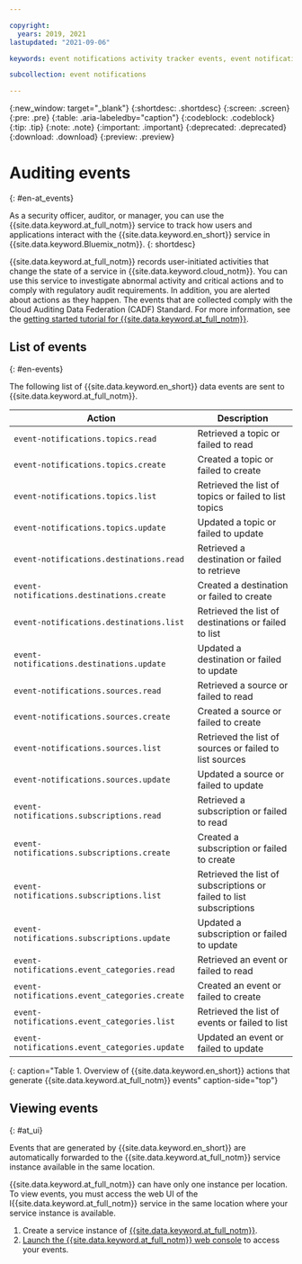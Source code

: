 ```yaml
---

copyright:
  years: 2019, 2021
lastupdated: "2021-09-06"

keywords: event notifications activity tracker events, event notifications events, event notifications audit, event notifications audit events, event notifications audit logs

subcollection: event notifications

---
```


{:new_window: target="_blank"}
{:shortdesc: .shortdesc}
{:screen: .screen}
{:pre: .pre}
{:table: .aria-labeledby="caption"}
{:codeblock: .codeblock}
{:tip: .tip}
{:note: .note}
{:important: .important}
{:deprecated: .deprecated}
{:download: .download}
{:preview: .preview}

# Auditing events
{: #en-at_events}

As a security officer, auditor, or manager, you can use the {{site.data.keyword.at_full_notm}} service to track how users and applications interact with the {{site.data.keyword.en_short}} service in {{site.data.keyword.Bluemix_notm}}.
{: shortdesc}

{{site.data.keyword.at_full_notm}} records user-initiated activities that change the state of a service in {{site.data.keyword.cloud_notm}}. You can use this service to investigate abnormal activity and critical actions and to comply with regulatory audit requirements. In addition, you are alerted about actions as they happen. The events that are collected comply with the Cloud Auditing Data Federation (CADF) Standard. For more information, see the [getting started tutorial for {{site.data.keyword.at_full_notm}}](/docs/activity-tracker?topic=activity-tracker-getting-started).

## List of events
{: #en-events}

The following list of {{site.data.keyword.en_short}} data events are sent to {{site.data.keyword.at_full_notm}}.


| Action             | Description      |
| -------------------| -----------------|
| `event-notifications.topics.read` | Retrieved a topic or failed to read|
| `event-notifications.topics.create` | Created a topic or failed to create |
| `event-notifications.topics.list` | Retrieved the list of topics or failed to list topics|
| `event-notifications.topics.update` | Updated a topic or failed to update|
| `event-notifications.destinations.read` | Retrieved a destination or failed to retrieve|
| `event-notifications.destinations.create` | Created a destination or failed to create  |
| `event-notifications.destinations.list` | Retrieved the list of destinations or failed to list|
| `event-notifications.destinations.update` | Updated a destination or failed to update|
| `event-notifications.sources.read` | Retrieved a source or failed to read |
| `event-notifications.sources.create`|Created a source or failed to create|
| `event-notifications.sources.list`| Retrieved the list of sources or failed to list sources|
| `event-notifications.sources.update` | Updated a source or failed to update |
| `event-notifications.subscriptions.read` | Retrieved a subscription or failed to read|
| `event-notifications.subscriptions.create` | Created a subscription or failed to create|
| `event-notifications.subscriptions.list` | Retrieved the list of subscriptions or failed to list subscriptions|
| `event-notifications.subscriptions.update` | Updated a subscription or failed to update|
| `event-notifications.event_categories.read`| Retrieved an event or failed to read|
| `event-notifications.event_categories.create` | Created an event or failed to create|
| `event-notifications.event_categories.list` | Retrieved the list of events or failed to list|
| `event-notifications.event_categories.update`|Updated an event or failed to update|

{: caption="Table 1. Overview of {{site.data.keyword.en_short}} actions that generate {{site.data.keyword.at_full_notm}} events" caption-side="top"}


## Viewing events
{: #at_ui}

Events that are generated by {{site.data.keyword.en_short}} are automatically forwarded to the {{site.data.keyword.at_full_notm}} service instance available in the same location.

{{site.data.keyword.at_full_notm}} can have only one instance per location. To view events, you must access the web UI of the I{{site.data.keyword.at_full_notm}} service in the same location where your service instance is available.

1. Create a service instance of [{{site.data.keyword.at_full_notm}}](/docs/activity-tracker?topic=activity-tracker-getting-started).
2. [Launch the {{site.data.keyword.at_full_notm}} web console](/docs/activity-tracker?topic=activity-tracker-launch) to access your events.
